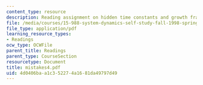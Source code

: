 ```yaml
---
content_type: resource
description: Reading assignment on hidden time constants and growth fractions.
file: /media/courses/15-988-system-dynamics-self-study-fall-1998-spring-1999/4d0406baa1c352274a1681da49797d49_mistakes4.pdf
file_type: application/pdf
learning_resource_types:
- Readings
ocw_type: OCWFile
parent_title: Readings
parent_type: CourseSection
resourcetype: Document
title: mistakes4.pdf
uid: 4d0406ba-a1c3-5227-4a16-81da49797d49
---
```

